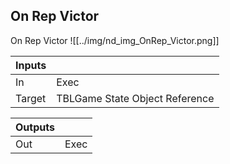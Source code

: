 ## On Rep Victor
On Rep Victor
![[../img/nd_img_OnRep_Victor.png]]

|Inputs||
|--|--|
| In | Exec |
| Target | TBLGame State Object Reference |

|Outputs||
|--|--|
| Out | Exec |
